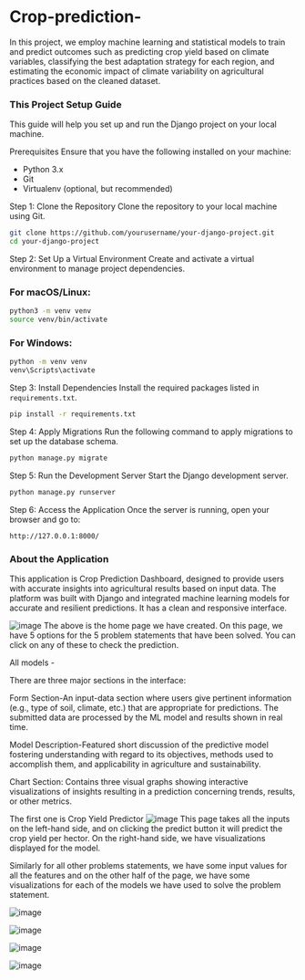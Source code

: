# Crop-prediction-
In this project, we employ machine learning and statistical models to train and predict outcomes such as predicting crop yield based on climate variables, classifying the best adaptation strategy for each region, and estimating the economic impact of climate variability  on agricultural practices based on the cleaned dataset.

### This Project Setup Guide

This guide will help you set up and run the Django project on your local machine.

Prerequisites
Ensure that you have the following installed on your machine:
- Python 3.x
- Git
- Virtualenv (optional, but recommended)
  
Step 1: Clone the Repository
Clone the repository to your local machine using Git.

```bash
git clone https://github.com/yourusername/your-django-project.git
cd your-django-project
```

Step 2: Set Up a Virtual Environment
Create and activate a virtual environment to manage project dependencies.
### For macOS/Linux:
```bash
python3 -m venv venv
source venv/bin/activate
```

### For Windows:
```bash
python -m venv venv
venv\Scripts\activate
```

Step 3: Install Dependencies
Install the required packages listed in `requirements.txt`.

```bash
pip install -r requirements.txt
```

Step 4: Apply Migrations
Run the following command to apply migrations to set up the database schema.

```bash
python manage.py migrate
```

Step 5: Run the Development Server
Start the Django development server.

```bash
python manage.py runserver
```

Step 6: Access the Application
Once the server is running, open your browser and go to:
```
http://127.0.0.1:8000/
```

### About the Application
This application is Crop Prediction Dashboard, designed to provide users with accurate insights into agricultural results based on input data. The platform was built with Django and integrated machine learning models for accurate and resilient predictions. It has a clean and responsive interface.

![image](https://github.com/user-attachments/assets/30a0bee8-3b69-4d42-9aa3-fe49ccfc579f)
The above is the home page we have created. On this page, we have 5 options for the 5 problem statements that have been solved. You can click on any of these to check the prediction. 

All models -

There are three major sections in the interface:

Form Section-An input-data section where users give pertinent information (e.g., type of soil, climate, etc.) that are appropriate for predictions. The submitted data are processed by the ML model and results shown in real time.

Model Description-Featured short discussion of the predictive model fostering understanding with regard to its objectives, methods used to accomplish them, and applicability in agriculture and sustainability.

Chart Section: Contains three visual graphs showing interactive visualizations of insights resulting in a prediction concerning trends, results, or other metrics.

The first one is Crop Yield Predictor 
![image](https://github.com/user-attachments/assets/0aac0beb-7229-4c68-ae67-268505762b6e)
This page takes all the inputs on the left-hand side, and on clicking the predict button it will predict the crop yield per hector. On the right-hand side, we have visualizations displayed for the model. 

Similarly for all other problems statements, we have some input values for all the features and on the other half of the page, we have some visualizations for each of the models we have used to solve the problem statement. 

![image](https://github.com/user-attachments/assets/8e46c44f-a3ba-40c4-8b3c-e976aa11c5d5)

![image](https://github.com/user-attachments/assets/725fbb23-4145-4216-bf92-c9f20011605f)

![image](https://github.com/user-attachments/assets/b8783469-4a2a-455d-ae42-6f52d97d9d41)

![image](https://github.com/user-attachments/assets/5ee9f3a8-0f35-4080-a49e-0e620b098075)

